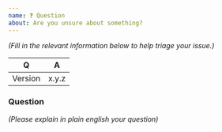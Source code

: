 ```yaml
---
name: ❓ Question
about: Are you unsure about something?
---
```


_(Fill in the relevant information below to help triage your issue.)_

|    Q        |   A
|------------ | ------
| Version     | x.y.z

### Question

_(Please explain in plain english your question)_